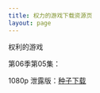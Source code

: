 ```yaml
---
title: 权力的游戏下载资源页
layout: page
---
```


权利的游戏

第06季第05集：

1080p 泄露版：[种子下载](http://shuxiao.wang/media/files/got/Game.Of.Thrones.S06E05.LEAK.BAD.QUALITY.1080p.WEBRip.XviD.AAC2.0.torrent)
